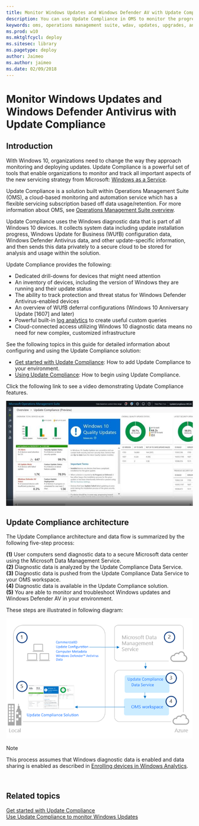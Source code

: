 ```yaml
---
title: Monitor Windows Updates and Windows Defender AV with Update Compliance (Windows 10)
description: You can use Update Compliance in OMS to monitor the progress of updates and key antimalware protection features on devices in your network.
keywords: oms, operations management suite, wdav, updates, upgrades, antivirus, antimalware, signature, log analytics
ms.prod: w10
ms.mktglfcycl: deploy
ms.sitesec: library
ms.pagetype: deploy
author: Jaimeo
ms.author: jaimeo
ms.date: 02/09/2018
---
```


# Monitor Windows Updates and Windows Defender Antivirus with Update Compliance

## Introduction

With Windows 10, organizations need to change the way they approach monitoring and deploying updates. Update Compliance is a powerful set of tools that enable organizations to monitor and track all important aspects of the new servicing strategy from Microsoft: [Windows as a Service](waas-overview.md).

Update Compliance is a solution built within Operations Management Suite (OMS), a cloud-based monitoring and automation service which has a flexible servicing subscription based off data usage/retention. For more information about OMS, see [Operations Management Suite overview](http://azure.microsoft.com/documentation/articles/operations-management-suite-overview/).

Update Compliance uses the Windows diagnostic data that is part of all Windows 10 devices. It collects system data including update installation progress, Windows Update for Business (WUfB) configuration data, Windows Defender Antivirus data, and other update-specific information, and then sends this data privately to a secure cloud to be stored for analysis and usage within the solution. 

Update Compliance provides the following:

- Dedicated drill-downs for devices that might need attention
- An inventory of devices, including the version of Windows they are running and their update status
- The ability to track protection and threat status for Windows Defender Antivirus-enabled devices
- An overview of WUfB deferral configurations (Windows 10 Anniversary Update [1607] and later)
- Powerful built-in [log analytics](https://www.microsoft.com/en-us/cloud-platform/insight-and-analytics?WT.srch=1&WT.mc_id=AID529558_SEM_%5B_uniqid%5D&utm_source=Bing&utm_medium=CPC&utm_term=log%20analytics&utm_campaign=Hybrid_Cloud_Management) to create useful custom queries
- Cloud-connected access utilizing Windows 10 diagnostic data means no need for new complex, customized infrastructure

See the following topics in this guide for detailed information about configuring and using the Update Compliance solution:

- [Get started with Update Compliance](update-compliance-get-started.md): How to add Update Compliance to your environment.
- [Using Update Compliance](update-compliance-using.md): How to begin using Update Compliance.

Click the following link to see a video demonstrating Update Compliance features.

[![YouTube video demonstrating Update Compliance](images/UC-vid-crop.jpg)](https://www.youtube-nocookie.com/embed/1cmF5c_R8I4) 

## Update Compliance architecture
 
The Update Compliance architecture and data flow is summarized by the following five-step process:

**(1)** User computers send diagnostic data to a secure Microsoft data center using the Microsoft Data Management Service.<BR>
**(2)** Diagnostic data is analyzed by the Update Compliance Data Service.<BR>
**(3)** Diagnostic data is pushed from the Update Compliance Data Service to your OMS workspace.<BR>
**(4)** Diagnostic data is available in the Update Compliance solution.<BR>
**(5)** You are able to monitor and troubleshoot Windows updates and Windows Defender AV in your environment.<BR>

These steps are illustrated in following diagram:

![Update Compliance architecture](images/uc-01-wdav.png)

>[!NOTE]
>This process assumes that Windows diagnostic data is enabled and data sharing is enabled as described in [Enrolling devices in Windows Analytics](windows-analytics-get-started.md).



 
## Related topics

[Get started with Update Compliance](update-compliance-get-started.md)<BR>
[Use Update Compliance to monitor Windows Updates](update-compliance-using.md)